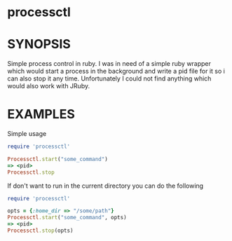 processctl
==========

# SYNOPSIS

Simple process control in ruby. I was in need of a simple ruby wrapper which would start a process in the background and write a pid file for it so i can also stop it any time.
Unfortunately I could not find anything which would also work with JRuby.

# EXAMPLES

Simple usage

```ruby
require 'processctl'

Processctl.start("some_command")
=> <pid>
Processctl.stop

```

If don't want to run in the current directory you can do the following

```ruby
require 'processctl'

opts = {:home_dir => "/some/path"}
Processctl.start("some_command", opts)
=> <pid>
Processctl.stop(opts)

```
